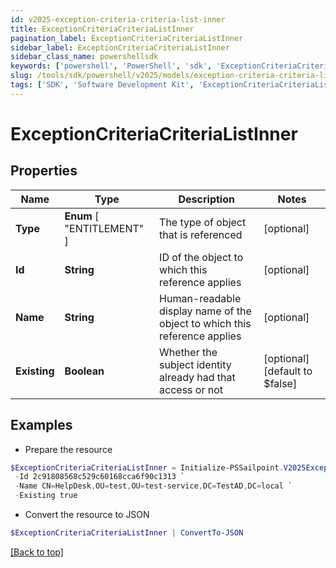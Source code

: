 ```yaml
---
id: v2025-exception-criteria-criteria-list-inner
title: ExceptionCriteriaCriteriaListInner
pagination_label: ExceptionCriteriaCriteriaListInner
sidebar_label: ExceptionCriteriaCriteriaListInner
sidebar_class_name: powershellsdk
keywords: ['powershell', 'PowerShell', 'sdk', 'ExceptionCriteriaCriteriaListInner', 'V2025ExceptionCriteriaCriteriaListInner'] 
slug: /tools/sdk/powershell/v2025/models/exception-criteria-criteria-list-inner
tags: ['SDK', 'Software Development Kit', 'ExceptionCriteriaCriteriaListInner', 'V2025ExceptionCriteriaCriteriaListInner']
---
```



# ExceptionCriteriaCriteriaListInner

## Properties

Name | Type | Description | Notes
------------ | ------------- | ------------- | -------------
**Type** |  **Enum** [  "ENTITLEMENT" ] | The type of object that is referenced | [optional] 
**Id** | **String** | ID of the object to which this reference applies | [optional] 
**Name** | **String** | Human-readable display name of the object to which this reference applies | [optional] 
**Existing** | **Boolean** | Whether the subject identity already had that access or not | [optional] [default to $false]

## Examples

- Prepare the resource
```powershell
$ExceptionCriteriaCriteriaListInner = Initialize-PSSailpoint.V2025ExceptionCriteriaCriteriaListInner  -Type ENTITLEMENT `
 -Id 2c91808568c529c60168cca6f90c1313 `
 -Name CN=HelpDesk,OU=test,OU=test-service,DC=TestAD,DC=local `
 -Existing true
```

- Convert the resource to JSON
```powershell
$ExceptionCriteriaCriteriaListInner | ConvertTo-JSON
```


[[Back to top]](#) 

